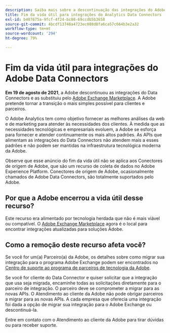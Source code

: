 ```yaml
---
description: Saiba mais sobre a descontinuação das integrações do Adobe Analytics Data Connectors.
title: Fim da vida útil para integrações do Analytics Data Connectors
exl-id: b407675a-9fcf-4f24-bc88-69ccdb5b3658
source-git-commit: 4bcdf13748a4723ec088d8fa6ca57c664b3e2a32
workflow-type: tm+mt
source-wordcount: '294'
ht-degree: 79%

---
```


# Fim da vida útil para integrações do Adobe Data Connectors

**Em 19 de agosto de 2021**, a Adobe descontinuou as integrações do Data Connectors e as substituiu pelo [Adobe Exchange Marketplace](https://exchange.adobe.com/experiencecloud.analytics.html#product). A Adobe pretende tornar a transição o mais simples possível para clientes e parceiros.

O Adobe Analytics tem como objetivo fornecer as melhores análises da web e de marketing para atender às necessidades dos clientes. À medida que as necessidades tecnológicas e empresariais evoluem, a Adobe se esforça para fornecer e atender continuamente os mais altos padrões. As APIs que alimentam as integrações do Data Connectors não atendem mais a esses padrões e não podem ser mantidas na infraestrutura tecnológica moderna da Adobe.

Observe que esse anúncio do fim da vida útil não se aplica aos Conectores de origem de Adobe, que são um recurso de coleta de dados no Adobe Experience Platform. Conectores de origem de Adobe, ocasionalmente chamados de Adobe Data Connectors, são totalmente suportados pelo Adobe.

## Por que a Adobe encerrou a vida útil desse recurso?

Este recurso era alimentado por tecnologia herdada que não é mais viável ou compatível. O [Adobe Exchange Marketplace](https://exchange.adobe.com/experiencecloud.analytics.html#product) agora é o local para encontrar integrações atualizadas para soluções Adobe.

## Como a remoção deste recurso afeta você?

Se você for um(a) Parceiro(a) da Adobe, os detalhes sobre como migrar sua integração para o programa Adobe Exchange podem ser encontrados no [Centro de suporte ao programa de parceiros de tecnologia da Adobe](https://adobeexchangeec.zendesk.com/hc/en-us/articles/360003867071-Adobe-Analytics-Integration-Tools).

Se você for cliente do Data Connector e quiser solicitar que a integração que usa seja migrada, encaminhe todas as solicitações diretamente para o parceiro de integração. O parceiro deve se comprometer a migrar para as novas APIs. O Atendimento ao cliente da Adobe não pode obrigar parceiros a migrar para as novas APIs. A cada empresa que oferecia uma integração foi dada a opção de migrar sua integração para o Adobe Exchange ou descontinuá-la.

Entre em contato com o Atendimento ao cliente da Adobe para tirar dúvidas ou para receber suporte.
